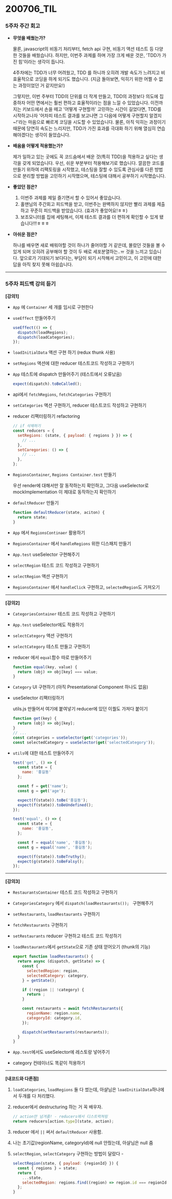 200706_TIL
===

### **5주차 주간 회고**

* **무엇을 배웠는가?**

    물론, javascript의 비동기 처리부터, fetch api 구현, 비동기 액션 테스트 등 다양한 것들을 배웠습니다. 하지만, 이번주 과제를 하며 가장 크게 배운 것은, 'TDD가 가진 힘'이라는 생각이 듭니다.

    4주차에는 TDD가 너무 어려웠고, TDD 를 하니까 오히려 개발 속도가 느려지고 비효율적으로 코딩을 하게 되기도 했습니다. (지금 돌아보면, 익히기 위한 어쩔 수 없는 과정이었던 거 같지만요!) 

    그렇지만, 이번 주부터 TDD의 단위를 더 작게 만들고, TDD의 과정보다 의도에 집중하자 어떤 면에서는 훨씬 편하고 효율적이라는 점을 느낄 수 있었습니다.
    이전까지는 키보드에서 손을 떼고 '어떻게 구현할까' 고민하는 시간이 길었다면, TDD를 시작하고나자 '어차피 테스트 결과를 보고나면 그 다음에 어떻게 구현할지 알겠지~!'라는 마음으로 빠르게 코딩을 시도할 수 있었습니다. 물론, 아직 익히는 과정이기 때문에 당연히 속도는 느리지만, TDD가 가진 효과를 극대화 하기 위해 열심히 연습해야겠다는 생각이 들었습니다.

* **배움을 어떻게 적용했는가?**

    제가 일하고 있는 곳에도 꼭 코드숨에서 배운 것(특히 TDD)을 적용하고 싶다는 생각을 갖게 되었습니다. 우선, 쉬운 부분부터 적용해보기로 했습니다. 깔끔한 코드를 만들기 위하여 리팩토링을 시작했고, 테스팅을 잘할 수 있도록 관심사를 다른 방법으로 분리할 방법을 고민하기 시작했으며, 테스팅에 대해서 공부하기 시작했습니다.

* **좋았던 점은?**

    1. 이번주 과제를 제일 즐기면서 할 수 있어서 좋았습니다. 
    2. 홀맨님의 주간회고 피드백을 받고, 이번주는 완벽하지 않지만 빨리 과제를 제출하고 꾸준히 피드백을 받았습니다. (효과가 좋았어요!ㅎㅎ)
    3. 보조모니터를 집에 세팅해서, 이제 테스트 결과를 더 편하게 확인할 수 있게 됐습니다!!!ㅎㅎㅎ 

* **아쉬운 점은?**

    하나를 배우면 새로 배워야할 것이 하나가 줄어야할 거 같은데, 몰랐던 것들을 볼 수 있게 되며 오히려 공부해야 할 것이 두 배로 세포분열하는..ㅠ 것을 느끼고 있습니다. 앞으로가 기대되기 보다다는, 부담이 되기 시작해서 고민이고, 이 고민에 대한 답을 아직 찾지 못해 아쉽습니다.

---
### **5주차 피드백 강의 듣기**

**[강의1]**

* ```App``` 에 ```Container``` 세 개를 임시로 구현한다

* ```useEffect``` 만들어주기
    ```javascript
    useEffect(() => {
      dispatch(loadRegions);
      dispatch(loadCategories);
    });
    ```

* ```loadInitialData``` 액션 구현 하기 (redux thunk 사용)

* ```setRegions``` 액션에 대한 reducer 테스트코드 작성하고 구현하기

* ```App``` 테스트에 dispatch 만들어주기 (테스트에서 오류났음)

    ```javascript
    expect(dispatch).toBeCalled();
    ```

* api에서 ```fetchRegions```, ```fetchCategories``` 구현하기

* ```setCategories``` 액션 구현하기, reducer 테스트코드 작성하고 구현하기

* reducer 리팩터링하기 refactoring

    ```javascript
    // if 삭제하기
    const reducers = {
      setRegions: (state, { payload: { regions } }) => {
        // ...
      },
      setCaregories: () => {
        // ...
      },
    };
    ```

* ```RegionsContainer```, ```Regions Container.test``` 만들기

    우선 render에 대해서만 잘 동작하는지 확인하고, 그다음 useSelector로 mockImplementation 이 제대로 동작하는지 확인하기

* ```defaultReducer``` 만들기

    ```javascript
    function defaultReducer(state, aciton) {
      return state;
    }
    ```

* ```App``` 에서 ```RegionsContinaer``` 활용하기

* ```RegionsContainer``` 에서 ```handleRegions``` 위한 디스패치 만들기

* ```App.test``` useSelector 구현해주기

* ```selectRegion``` 테스트 코드 작성하고 구현하기

* ```selectRegion``` 액션 구현하기

* ```RegionsContainer``` 에서 ```handleClick``` 구현하고, ```selectedRegion```도 가져오기

---
**[강의2]**

* ```CategoriesContainer``` 테스트 코드 작성하고 구현하기

* ```App.test``` useSelector에도 적용하기

* ```selectCategory``` 액션 구현하기
* ```selectCategory``` 테스트 만들고 구현하기
* reducer 에서 ```equal```함수 따로 만들어주기 
    ```javascript
    function equal(key, value) {
      return (obj) => obj[key] === value;
    }
    ```
* ```Category``` UI 구현하기 
(아직 Presentational Component 하나도 없음)

* useSelector 리팩터링하기

    utils.js 만들어서 여기에 붙여넣기
    reducer에 있던 이퀄도 가져다 붙이기
    ```javascript
    function get(key) {
      return (obj) => obj[key];
    }
    // ...
    const categories = useSelector(get('categories'));
    const selectedCategory = useSelector(get('selectedCategory'));
    ```


* ```utils```에 대한 테스트 만들어주기

    ```javascript
    test('get', () => {
      const state = {
        name: '홍길동'
      };

      const f = get('name');
      const g = get('age');

      expect(f(state)).toBe('홍길동');
      expect(f(state)).toBeUndefined();
    });

    test('equal', () => {
      const state = {
        name: '홍길동',
      };

      const f = equal('name', '홍길동');
      const g = equal('name', '홍길동');

      expect(f(state)).toBeTruthy();
      expect(g(state)).toBeFalsy();
    });
    ```

---
**[강의3]**

* ```RestaurantsContainer``` 테스트 코드 작성하고 구현하기
* ```CategoriesCategory``` 에서 ```dispatch(loadRestaurants()); ``` 구현해주기

* ```setRestaurants```, ```loadRestaurants``` 구현하기

* ```fetchRestaurants``` 구현하기

* ```setRestaurants``` reducer 구현하고 테스트 코드 작성하기

* ```loadRestaurants```에서 ```getState```으로 기존 상태 얻어오기 (thunk의 기능)

    ```javascript
    export function loadRestaurants() {
      return async (dispatch, getState) => {
        const {
          selectedRegion: region,
          selectedCategory: category,
        } = getState();

        if (!region || !category) {
          return ;
        }

        const restaurants = await fetchRestaurants({
          regionName: region.name,
          categoryId: category.id,
        });

        dispatch(setRestaurants(restaurants));
      }
    }

    ```
* ```App.test```에서도 useSelector에 레스토랑 넣어주기

* category 컨테이너도 똑같이 적용하기

---

**[내코드와 다른점]**

1. ```loadCategories```, ```loadRegions``` 둘 다 썼는데, 아샬님은 ```loadInitialData```하나에서 두개를 다 처리했다.

2. reducer에서 destructuring 하는 거 꼭 배우자.
    ```javascript
    // action만 넘겨줌! - reducers에서 디스트럭쳐링
    return reducers[action.type](state, action);
    ```

3. reducer 에서 ```||``` 써서 ```defaultReducer``` 사용함.

4. 나는 초기값(regionName, categoryId)에 null 안줬는데, 아샬님은 null 줌

5. ```selectRegion```, ```selectCategory``` 구현하는 방법이 달랐다 - 
    ```javascript
    selectRegion(state, { payload: {regionId} }) {
      const { regions } = state;
      return {
        ...state,
        selectedRegion: regions.find((region) => region.id === regionId),
      };
    }
    ```



